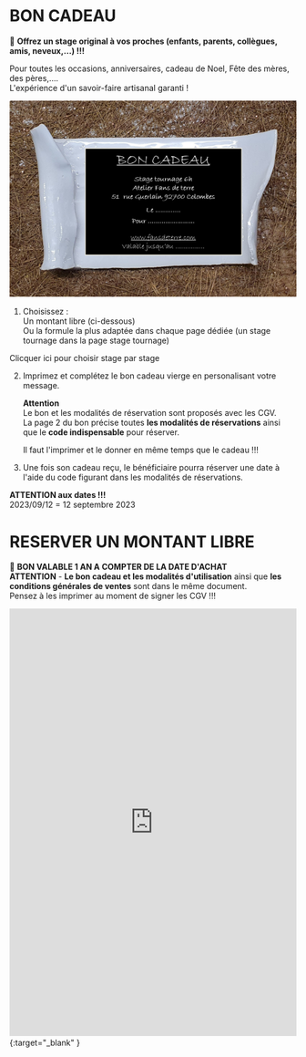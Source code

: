# BON CADEAU  

🎁 **Offrez un stage original à vos proches (enfants, parents, collègues, amis, neveux,…) !!!**  

Pour toutes les occasions, anniversaires, cadeau de Noel, Fête des mères, des pères,….  
L'expérience d'un savoir-faire artisanal garanti !

<img src="/images/carte cadeau-ceramique-fansdeterre-raku-paris-600 410.png" class="image-horiz">

1. Choisissez :   
   Un montant libre (ci-dessous)   
   Ou la formule la plus adaptée dans chaque page dédiée (un stage tournage dans la page stage tournage)   

Clicquer ici pour choisir stage par stage

2. Imprimez et complétez le bon cadeau vierge en personalisant votre message.  
   
   **Attention**  
   Le bon et les modalités de réservation sont proposés avec les CGV.  
   La page 2 du bon précise toutes **les modalités de réservations** ainsi que le **code indispensable** pour réserver.  
   
   Il faut l'imprimer et le donner en même temps que le cadeau !!!  

3. Une fois son cadeau reçu, le bénéficiaire pourra réserver une date à l'aide du code figurant dans les modalités de réservations.  

     
**ATTENTION aux dates !!!**  
2023/09/12  =  12 septembre 2023  

# RESERVER UN MONTANT LIBRE   
🎁 **BON VALABLE 1 AN A COMPTER DE LA DATE D'ACHAT**   
**ATTENTION** - **Le bon cadeau et les modalités d'utilisation** ainsi que **les conditions générales de ventes** sont dans le même document.  
Pensez à les imprimer au moment de signer les CGV !!!    
<iframe id="haWidget" allowtransparency="true" scrolling="auto" src="https://www.helloasso.com/associations/fans-de-terre/evenements/bon-cadeau-2023-2024/widget" style="width: 100%; height: 750px; border: none;"></iframe>{:target="_blank" }  
